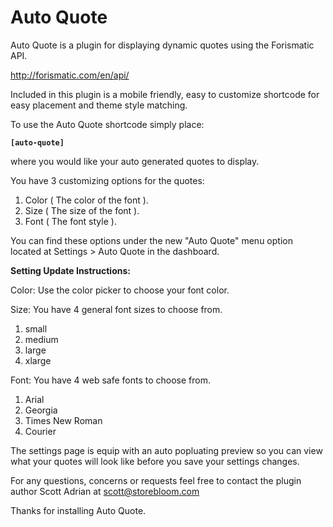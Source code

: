 # Auto Quote

Auto Quote is a plugin for displaying dynamic quotes using the
Forismatic API.

http://forismatic.com/en/api/

Included in this plugin is a mobile friendly, easy to customize shortcode
for easy placement and theme style matching.

To use the Auto Quote shortcode simply place:

**`[auto-quote]`**

where you would like your auto generated quotes to display.

You have 3 customizing options for the quotes:

1. Color ( The color of the font ).
2. Size ( The size of the font ).
3. Font ( The font style ).

You can find these options under the new "Auto Quote" menu option located at
Settings > Auto Quote in the dashboard.

**Setting Update Instructions:**

Color: Use the color picker to choose your font color.

Size: You have 4 general font sizes to choose from.
1. small
2. medium
3. large
4. xlarge

Font: You have 4 web safe fonts to choose from.
1. Arial
2. Georgia
3. Times New Roman
4. Courier

The settings page is equip with an auto popluating preview so you
can view what your quotes will look like before you save your
settings changes.

For any questions, concerns or requests feel free to contact the plugin
author Scott Adrian at scott@storebloom.com

Thanks for installing Auto Quote.
